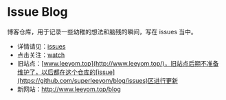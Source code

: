 # Issue Blog

博客仓库，用于记录一些幼稚的想法和脑残的瞬间，写在 issues 当中。

- 详情请见：[issues](https://github.com/superleeyom/blog/issues)
- 点击关注：[watch](https://github.com/superleeyom/blog/subscription)
- 旧站点：[www.leeyom.top](http://www.leeyom.top/)，旧站点后期不准备维护了，以后都在这个仓库的[issue](https://github.com/superleeyom/blog/issues)区进行更新
- 新网站：http://www.leeyom.top/blog
